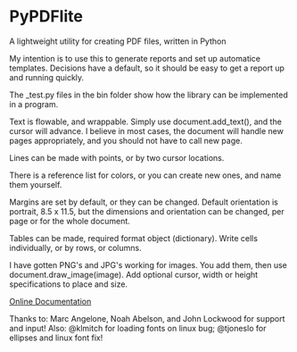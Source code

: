 PyPDFlite
=========

A lightweight utility for creating PDF files, written in Python

My intention is to use this to generate reports and set up automatice templates.
Decisions have a default, so it should be easy to get a report up
and running quickly.

The _test.py files in the bin folder show how the library can be implemented
in a program.

Text is flowable, and wrappable. Simply use document.add_text(), and the 
cursor will advance. I believe in most cases, the document will handle 
new pages appropriately, and you should not have to call new page.

Lines can be made with points, or by two cursor locations.

There is a reference list for colors, or you can create new ones, and
name them yourself.

Margins are set by default, or they can be changed. Default orientation is
portrait, 8.5 x 11.5, but the dimensions and orientation can be changed, per 
page or for the whole document.

Tables can be made, required format object (dictionary). Write cells 
individually, or by rows, or columns.

I have gotten PNG's and JPG's working for images. You add them, then use
document.draw_image(image). Add optional cursor, width or height specifications
to place and size.

[Online Documentation](http://katerina7479.github.io/pypdflite/)

Thanks to: Marc Angelone, Noah Abelson, and John Lockwood for support and input!
Also: @klmitch for loading fonts on linux bug; @tjoneslo for ellipses and linux
font fix!